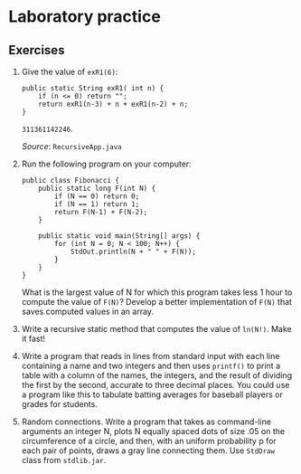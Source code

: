 # Laboratory practice

## Exercises

1. Give the value of `exR1(6)`:

	```
	public static String exR1( int n) {
		if (n <= 0) return "";
		return exR1(n-3) + n + exR1(n-2) + n;
	}
	```
	
	`311361142246`.
	
	*Source*: `RecursiveApp.java`

2. Run the following program on your computer:

	```
	public class Fibonacci {
		public static long F(int N) {
			if (N == 0) return 0;
			if (N == 1) return 1;
			return F(N-1) + F(N-2);
		}
		
		public static void main(String[] args) {
			for (int N = 0; N < 100; N++) {
				StdOut.println(N + " " + F(N));
			}
		}
	}
	```
	
	What is the largest value of N for which this program takes less 1 hour to compute the value of `F(N)`? Develop a better implementation of `F(N)` that saves computed values in an array.
	
3. Write a recursive static method that computes the value of `ln(N!)`. Make it fast!
4. Write a program that reads in lines from standard input with each line containing a name and two integers and then uses `printf()` to print a table with a column of the names, the integers, and the result of dividing the first by the second, accurate to three decimal places. You could use a program like this to tabulate batting averages for baseball players or grades for students.
5. Random connections. Write a program that takes as command-line arguments an integer N, plots N equally spaced dots of size .05 on the circumference of a circle, and then, with an uniform probability p for each pair of points, draws a gray line connecting them. Use `StdDraw` class from `stdlib.jar`.
	

